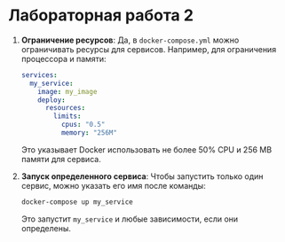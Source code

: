 # Лабораторная работа 2

1. **Ограничение ресурсов**: Да, в `docker-compose.yml` можно ограничивать ресурсы для сервисов. Например, для ограничения процессора и памяти:
   ```yaml
   services:
     my_service:
       image: my_image
       deploy:
         resources:
           limits:
             cpus: "0.5"
             memory: "256M"
   ```
   Это указывает Docker использовать не более 50% CPU и 256 MB памяти для сервиса.

2. **Запуск определенного сервиса**: Чтобы запустить только один сервис, можно указать его имя после команды:
   ```bash
   docker-compose up my_service
   ```
   Это запустит `my_service` и любые зависимости, если они определены.
